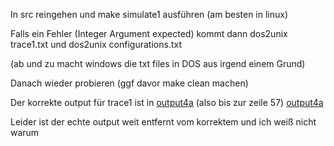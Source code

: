 In src reingehen und make simulate1 ausführen (am besten in linux)

Falls ein Fehler (Integer Argument expected) kommt dann dos2unix trace1.txt und dos2unix configurations.txt 

(ab und zu macht windows die txt files in DOS aus irgend einem Grund)

Danach wieder probieren (ggf davor make clean machen) 

Der korrekte output für trace1 ist in [output4a](https://github.com/georggunia/Prak4/blob/master/src/output4a.txt#L57) (also bis zur zeile 57) 
[output4a](/src/output4a.txt#L57)

Leider ist der echte output weit entfernt vom korrektem und ich weiß nicht warum
    
